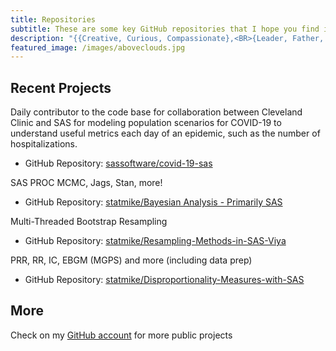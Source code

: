 ```yaml
---
title: Repositories
subtitle: These are some key GitHub repositories that I hope you find interesting
description: "{{Creative, Curious, Compassionate},<BR>{Leader, Father, Husband},<BR>{Coder, Data Gentleman, Swell Bayesian}}"
featured_image: /images/aboveclouds.jpg
---
```


## Recent Projects
Daily contributor to the code base for collaboration between Cleveland Clinic and SAS for modeling population scenarios for COVID-19 to understand useful metrics each day of an epidemic, such as the number of hospitalizations.
* GitHub Repository: [sassoftware/covid-19-sas](https://github.com/sassoftware/covid-19-sas)

SAS PROC MCMC, Jags, Stan, more!
* GitHub Repository: [statmike/Bayesian Analysis - Primarily SAS](https://github.com/statmike/Bayesian-Analysis--Primarily-SAS-)

Multi-Threaded Bootstrap Resampling
* GitHub Repository: [statmike/Resampling-Methods-in-SAS-Viya](https://github.com/statmike/Resampling-Methods-in-SAS-Viya)

PRR, RR, IC, EBGM (MGPS) and more (including data prep)
* GitHub Repository: [statmike/Disproportionality-Measures-with-SAS](https://github.com/statmike/Disproportionality-Measures-with-SAS)

## More
Check on my [GitHub account](https://www.github.com/statmike) for more public projects